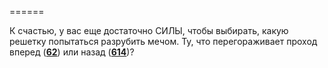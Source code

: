 ======

К счастью, у вас еще достаточно СИЛЫ, чтобы выбирать, какую решетку попытаться разрубить мечом. Ту, что перегораживает проход вперед ([**62**](#n_62)) или назад ([**614**](#n_614))?

